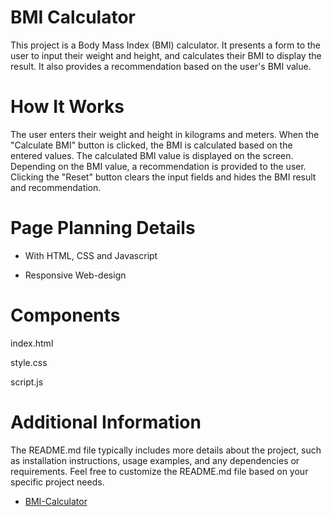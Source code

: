 
# BMI Calculator
This project is a Body Mass Index (BMI) calculator. It presents a form to the user to input their weight and height, and calculates their BMI to display the result. It also provides a recommendation based on the user's BMI value.

# How It Works
The user enters their weight and height in kilograms and meters.
When the "Calculate BMI" button is clicked, the BMI is calculated based on the entered values.
The calculated BMI value is displayed on the screen.
Depending on the BMI value, a recommendation is provided to the user.
Clicking the "Reset" button clears the input fields and hides the BMI result and recommendation.

# Page Planning Details
- With HTML, CSS and Javascript

- Responsive Web-design

# Components
index.html

style.css

script.js

# Additional Information
The README.md file typically includes more details about the project, such as installation instructions, usage examples, and any dependencies or requirements. Feel free to customize the README.md file based on your specific project needs.



- [BMI-Calculator](https://sbrycbc.github.io/BMI-calculator/ "BMI-Calculator")
